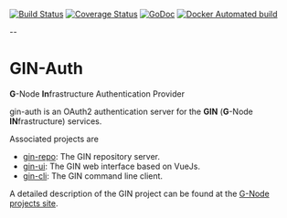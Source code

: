 [![Build Status](https://travis-ci.org/G-Node/gin-auth.svg?branch=master)](https://travis-ci.org/G-Node/gin-auth)
[![Coverage Status](https://coveralls.io/repos/github/G-Node/gin-auth/badge.svg?branch=master)](https://coveralls.io/github/G-Node/gin-auth?branch=master)
[![GoDoc](https://godoc.org/github.com/G-Node/gin-auth?status.svg)](https://godoc.org/github.com/G-Node/gin-auth)
[![Docker Automated build](https://img.shields.io/docker/automated/gnode/gin-auth.svg)](https://hub.docker.com/r/gnode/gin-auth)


--

# GIN-Auth

**G**-Node **In**frastructure Authentication Provider

gin-auth is an OAuth2 authentication server for the **GIN** (**G**-Node **IN**frastructure) services.

Associated projects are
- [gin-repo](https://github.com/G-Node/gin-repo): The GIN repository server.
- [gin-ui](https://github.com/G-Node/gin-ui): The GIN web interface based on VueJs.
- [gin-cli](https://github.com/G-Node/gin-cli): The GIN command line client.

A detailed description of the GIN project can be found at the [G-Node projects site](g-node.github.io).
